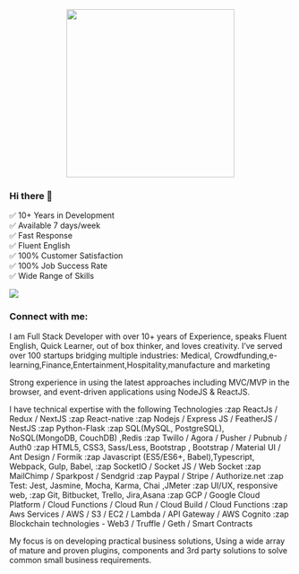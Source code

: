 
<div align="center">
  <img src="https://www.springboard.com/blog/wp-content/uploads/2020/07/5-qualities-of-high-performing-software-engineers.png" width="300" class="round" height="300"/>
</div>

### Hi there 👋

✅ 10+ Years in Development </br>
✅ Available 7 days/week </br>
✅ Fast Response </br>
✅ Fluent English </br>
✅ 100% Customer Satisfaction </br>
✅ 100% Job Success Rate </br>
✅ Wide Range of Skills</br>

![](https://komarev.com/ghpvc/?username=sutharms)

<h3 align="left">Connect with me:</h3>

 I am  Full Stack Developer with over 10+ years of Experience, speaks Fluent English, Quick Learner, out of box thinker, and loves creativity. I’ve served over 100 startups bridging multiple industries: Medical, Crowdfunding,e-learning,Finance,Entertainment,Hospitality,manufacture and marketing

Strong experience in using the latest approaches including MVC/MVP in the browser, and event-driven applications using NodeJS & ReactJS.

I have technical expertise with the following Technologies 
:zap ReactJs / Redux  / NextJS
:zap React-native
:zap Nodejs / Express JS / FeatherJS / NestJS
:zap Python-Flask
:zap SQL(MySQL, PostgreSQL), NoSQL(MongoDB, CouchDB) ,Redis 
:zap Twillo  / Agora / Pusher / Pubnub / Auth0
:zap HTML5, CSS3, Sass/Less, Bootstrap , Bootstrap / Material UI / Ant Design / Formik
:zap Javascript (ES5/ES6+, Babel),Typescript, Webpack, Gulp, Babel,
:zap  SocketIO / Socket JS / Web Socket 
:zap MailChimp / Sparkpost / Sendgrid
:zap Paypal / Stripe / Authorize.net
:zap Test: Jest, Jasmine, Mocha, Karma, Chai ,JMeter
:zap UI/UX, responsive web,
:zap Git, Bitbucket, Trello, Jira,Asana
:zap GCP / Google Cloud Platform / Cloud Functions / Cloud Run / Cloud Build / Cloud Functions 
:zap Aws Services / AWS  / S3 / EC2 / Lambda / API Gateway / AWS Cognito
:zap Blockchain technologies - Web3 / Truffle / Geth / Smart Contracts

My focus is on developing practical business solutions, Using a wide array of mature and proven plugins, components and 3rd party solutions to solve common small business requirements.




